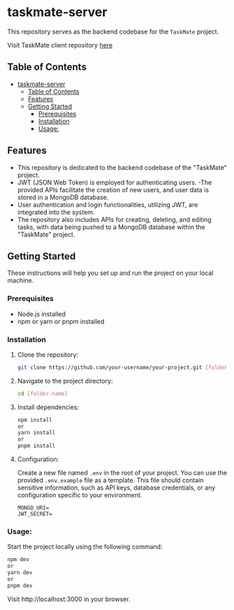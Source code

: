 # taskmate-server

This repository serves as the backend codebase for the `TaskMate` project.

Visit TaskMate client repository [here](https://github.com/vishalkrsharma/taskmate-client)

## Table of Contents

- [taskmate-server](#taskmate-server)
  - [Table of Contents](#table-of-contents)
  - [Features](#features)
  - [Getting Started](#getting-started)
    - [Prerequisites](#prerequisites)
    - [Installation](#installation)
    - [Usage:](#usage)

## Features

- This repository is dedicated to the backend codebase of the "TaskMate" project.
- JWT (JSON Web Token) is employed for authenticating users.
  -The provided APIs facilitate the creation of new users, and user data is stored in a MongoDB database.
- User authentication and login functionalities, utilizing JWT, are integrated into the system.
- The repository also includes APIs for creating, deleting, and editing tasks, with data being pushed to a MongoDB database within the "TaskMate" project.

## Getting Started

These instructions will help you set up and run the project on your local machine.

### Prerequisites

- Node.js installed
- npm or yarn or pnpm installed

### Installation

1. Clone the repository:

   ```bash
   git clone https://github.com/your-username/your-project.git [folder-name]
   ```

2. Navigate to the project directory:

   ```bash
   cd [folder-name]
   ```

3. Install dependencies:

   ```bash
   npm install
   or
   yarn install
   or
   pnpm install
   ```

4. Configuration:

   Create a new file named `.env` in the root of your project. You can use the provided `.env.example` file as a template. This file should contain sensitive information, such as API keys, database credentials, or any configuration specific to your environment.

   ```plaintext
   MONGO_URI=
   JWT_SECRET=
   ```

### Usage:

Start the project locally using the following command:

```bash
npm dev
or
yarn dev
or
pnpm dev
```

Visit http://localhost:3000 in your browser.

